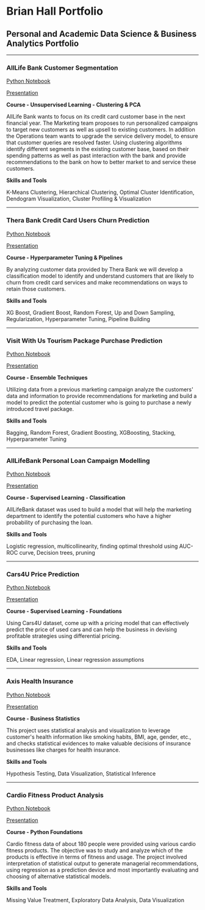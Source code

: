 # Brian Hall Portfolio

Personal and Academic Data Science & Business Analytics Portfolio
---
---

### AllLife Bank Customer Segmentation

[Python Notebook](https://github.com/Digital-Reactor/Brian_Hall_Portfolio/blob/main/Clustering/Brian%20Hall%20-%20Project%207%20-%20AllLife%20Bank%20Customer%20Segmentation-V2.ipynb)

[Presentation](https://github.com/Digital-Reactor/Brian_Hall_Portfolio/blob/main/Clustering/DSBA%20-%20Brian%20Hall%20-%20Project%207%20-Customer%20Segmentation.pdf)

**Course - Unsupervised Learning - Clustering & PCA**

AllLife Bank wants to focus on its credit card customer base in the next financial year. The Marketing team proposes to run personalized campaigns to target new customers as well as upsell to existing customers. In addition the Operations team wants to upgrade the service delivery model, to ensure that customer queries are resolved faster.
Using clustering algorithms identify different segments in the existing customer base, based on their spending patterns as well as past interaction with the bank and provide recommendations to the bank on how to better market to and service these customers.

**Skills and Tools**

K-Means Clustering, Hierarchical Clustering, Optimal Cluster Identification, Dendogram Visualization, Cluster Profiling & Visualization

---


### Thera Bank Credit Card Users Churn Prediction

[Python Notebook](https://github.com/Digital-Reactor/Brian_Hall_Portfolio/blob/main/Pipeline%20-%20Hyperparameter%20Tuning/Brian%20Hall%20-%20Project%206%20-%20Churn%20Prediction%20-%20minmax%20test.ipynb)

[Presentation](https://github.com/Digital-Reactor/Brian_Hall_Portfolio/blob/main/Pipeline%20-%20Hyperparameter%20Tuning/DSBA%20-%20Brian%20Hall%20-%20Project%206%20-%20Churn%20Prediction.pdf)

**Course - Hyperparameter Tuning & Pipelines**

By analyzing customer data provided by Thera Bank we will develop a classification model to identify and understand customers that are likely to churn from credit card services and make recommendations on ways to retain those customers.

**Skills and Tools**

XG Boost, Gradient Boost, Random Forest, Up and Down Sampling, Regularization, Hyperparameter Tuning, Pipeline Building

---

### Visit With Us Tourism Package Purchase Prediction

[Python Notebook](https://github.com/Digital-Reactor/Brian_Hall_Portfolio/blob/main/Bagging_Boosting/Brian%20Hall%20-%20Project%205%20-%20Visit%20With%20Us%20-%20Package%20Purchase%20-%20V2.ipynb)

[Presentation](https://github.com/Digital-Reactor/Brian_Hall_Portfolio/blob/main/Bagging_Boosting/DSBA%20-%20Brian%20Hall%20-%20Project%205%20-%20Tourism.pdf)

**Course - Ensemble Techniques**

Utilizing data from a previous marketing campaign analyze the customers' data and information to provide recommendations for marketing and build a model to predict the potential customer who is going to purchase a newly introduced travel package.

**Skills and Tools**

Bagging, Random Forest, Gradient Boosting, XGBoosting, Stacking, Hyperparameter Tuning

---

### AllLifeBank Personal Loan Campaign Modelling
[Python Notebook](https://github.com/Digital-Reactor/Brian_Hall_Portfolio/blob/main/LogisticRegression_DecisionTrees/Brian%20Hall%20-%20DSBA%20-%20Project%204%20Personal%20Loan%20Campaign%20Modeling%20-%20V1.ipynb)

[Presentation](https://github.com/Digital-Reactor/Brian_Hall_Portfolio/blob/main/LogisticRegression_DecisionTrees/DSBA%20-%20Brian%20Hall%20-%20Project%204%20-%20AllLife%20Bank.pdf)

**Course -  Supervised Learning - Classification**

AllLifeBank dataset was used to build a model that will help the marketing department to identify the potential customers who have a higher probability of purchasing the loan.

**Skills and Tools**

Logistic regression, multicollinearity, finding optimal threshold using AUC-ROC curve, Decision trees, pruning

---

### Cars4U Price Prediction
[Python Notebook](https://github.com/Digital-Reactor/Brian_Hall_Portfolio/blob/main/Linear_Regression/Brian%20Hall%20%20-%20DSBA%20-%20Project%203%20-%20Cars4U%20-%20V3.ipynb)

[Presentation](https://github.com/Digital-Reactor/Brian_Hall_Portfolio/blob/main/Linear_Regression/DSBA%20-%20Brian%20Hall%20-%20Project%203%20-%20Cars4U.pdf)

**Course - Supervised Learning - Foundations**

Using Cars4U dataset, come up with a pricing model that can effectively predict the price of used cars and can help the business in devising profitable strategies using differential pricing.

**Skills and Tools**

EDA, Linear regression, Linear regression assumptions

--- 

### Axis Health Insurance

[Python Notebook](https://github.com/Digital-Reactor/Brian_Hall_Portfolio/blob/main/EDA_and_Statistical_Analysis/Brian%20Hall%20-%20Business%20Statistics%20-%20Axis%20Insurance%20-%20Project%202%20-%20v3.ipynb)

[Presentation](https://github.com/Digital-Reactor/Brian_Hall_Portfolio/blob/main/EDA_and_Statistical_Analysis/Brian%20Hall%20-%20DSBA%20-%20Project%202%20-%20Axis%20Insurance.pdf)

**Course - Business Statistics**

This project uses statistical analysis and visualization to leverage customer's health information like smoking habits, BMI, age, gender, etc., and checks statistical evidences to make valuable decisions of insurance businesses like charges for health insurance.

**Skills and Tools**

Hypothesis Testing, Data Visualization, Statistical Inference

---

### Cardio Fitness Product Analysis

[Python Notebook](https://github.com/Digital-Reactor/Brian_Hall_Portfolio/blob/main/EDA_and_Business_Statistics/Cardio%20Good%20Fitness%20-%20New%20customer%20targeting%20EXPLORATION%20-%20Brian%20Hall%20-%203-25-21.ipynb)

[Presentation](https://github.com/Digital-Reactor/Brian_Hall_Portfolio/blob/main/EDA_and_Business_Statistics/DSBA%20-%20Brian%20Hall%20-%20Project%201%20-%20Cardio%20Good%20Fitness.pdf)

**Course - Python Foundations**

Cardio fitness data of about 180 people were provided using various cardio fitness products. The objective was to study and analyze which of the products is effective in terms of fitness and usage. The project involved interpretation of statistical output to generate managerial recommendations, using regression as a prediction device and most importantly evaluating and choosing of alternative statistical models.

**Skills and Tools**

Missing Value Treatment, Exploratory Data Analysis, Data Visualization



